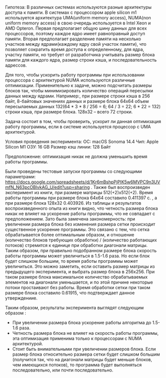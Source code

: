 Гипотеза:
В различных системах используются разные архитектуры доступа к памяти. В системах с процессором apple silicon m1
используется архитектура UMA(uniform memory access), NUMA(non uniform memory access) в свою очередь используется в Intel
Xeon и AMD Opteron. Первая предполагает общую шину данных для всех процессоров, поэтому каждое ядро имеет равноправный
доступ памяти. Вторая предполагает разделение памяти на несколько участков между ядрами(каждому ядру свой
участок памяти), что позволяет сократить время доступа к определенному, для ядра, участку памяти, но требует от
разработчика учитывать размер блока памяти для каждого ядра, размер строки кэша, и последовательность адрессов.

Для того, чтобы ускорить работу программы при использовании процессора с архитектурой NUMA
используются различные оптимизации. Применительно к задаче, можно подсчитать размеры блоков так, чтобы
минимизировать количество операций пересылки данных между ядрами. Например:, при размере строки кэша в 256 байт,
8-байтовых значениях данных и
размере блока 64х64 объем пересылаемых данных 132(64 * 3 * 8 / 256 = 6; 64 / 3 = 22; 6 * 22 = 132) строки кэша, при
размере блока. 128х32 – всего 72 строки.

Задача состоит в том, чтобы проверить, ускорит ли данная оптимизация работу программы, если в системе используется
процессор с UMA архитектурой.

Условия проведения эксперимента:
ОС: macOS Sonoma 14.4
Чип: Apple Silicon M1
ОЗУ: 16 GB
Размер кэш линии: 128 Байт

Предположение: оптимизация никак не должна уменьшить время работы программы.

Были проведены тестовые запуски программы со следующими параметрами:
https://docs.google.com/spreadsheets/d/1Kr6mBshpPjPIK5w6MVPC9n3UVmfN_N63pcOBlvkAG_U/edit?usp=sharing .
Также был воспроизведен эксперимент из книги, при размере матрицы 512(+2)x512(+2). Время работы программы при размере
блока
64x64 cоставило 0.411397 с. , а при размере блока 128x32 0.403926. Из таблицы и результатов воспроизведенного опыта из
книги видно, что четность размера блока никак не влияет на ускорение работы программы, что не совпадает с
предположением. Зато была замечена закономерность: при увеличении размера блока без изменения размера
сетки происходит существенное ускорение программы. Это связано с тем, что сетка обрабатывается более оптимальным
образом, и отношение (количество блоков требующих обработки) /  (количество работающих потоков) стремится к единице при
обработки диагонали матрицы. Таким образом, при правильно подобранном размере блока скорость работы программы может
увеличиться в 1.5-1.6 раза. Но если блок будет слишком большим, то время работы программы может увеличиться. Это можно
заметить, если оставить размер матрицы из предыдущего эксперимента, и выбрать размер блока в 256x256. При таком размере
блока максимальное количество обрабатываемых элементов на диагонали уменьшается, и по этой причине некоторые потоки простаивают без
работы. Время обработки сетки при таком размере блока составило 0.61915, что подтверждает данное утверждениие.

Таким образом, результаты эксперимента выглядят следующим образом :

- При увеличении размера блока ускорение работы алгоритма до 1.5-1.6 раза.
- Четность размера блока не влияет на скорость работы программы, эта оптимизация применима только к процессорам с NUMA
  архитектурой.
- Стоит быть внимательными при увеличении размеров блока. Если размер блока относительно размера сетки будет слишком
  большим (получится так, что на диагонали матрицы будет меньше блоков, чем имеющихся потоков), то программа будет
  выполняться последовательно, или почти последовательно.
